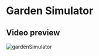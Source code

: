 # Garden Simulator
## Video preview
![gardenSimulator](https://github.com/SkowKyubu/ST_OOP_GardenSimulator/assets/120100522/5512a28f-55c6-4ce7-a88e-74dcb3be3078)
